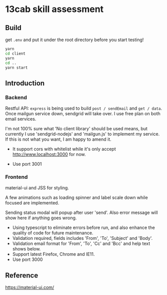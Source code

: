 # 13cab skill assessment

## Build

get `.env` and put it under the root directory before you start testing!

```cmd
yarn
cd client
yarn
cd ..
yarn start
```

## Introduction

### Backend

Restful API: `express` is being used to build `post / sendEmail` and `get / data`.
Once mailgun service down, sendgrid will take over. I use free plan on both email services.

I'm not 100% sure what 'No client library' should be used means, but currently I use 'sendgrid-nodejs' and 'mailgun.js' to implement my service. If this is not what you want, I am happy to amend it.

- It support cors with whitelist while it's only accept <http://www.localhost:3000> for now.

- Use port 3001

### Frontend

material-ui and JSS for styling.

A few animations such as loading spinner and label scale down while focused are implemented.

Sending status modal will popup after user 'send'. Also error message will show here if anything goes wrong.

- Using typescript to eliminate errors before run, and also enhance the quality of code for future maintenance.
- Validation required, fields includes 'From', 'To', 'Subject' and 'Body'.
- Validation email format for 'From', 'To', 'Cc' and 'Bcc' and help text shows below.
- Support latest Firefox, Chrome and IE11.
- Use port 3000

## Reference

<https://material-ui.com/>
